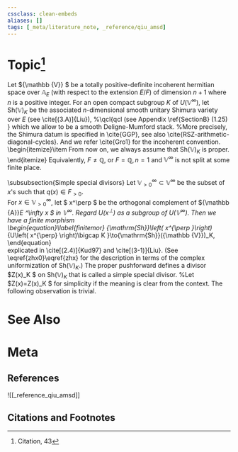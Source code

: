 ```yaml
---
cssclass: clean-embeds
aliases: []
tags: [_meta/literature_note, _reference/qiu_amsd]
---
```

# Topic[^1]

Let ${\mathbb {V}} $ be a totally positive-definite incoherent hermitian space over ${\mathbb {A}}_E$ (with respect to  the extension $E/F$)  of dimension $n+1$ where $n$ is a positive integer.
For  an open compact subgroup $K$   of $U({\mathbb {V}}^\infty)$,
let   ${\mathrm{Sh}}({\mathbb {V}})_K$ be the associated $n$-dimensional smooth unitary Shimura variety over $E$  (see   \cite[(3.A)]{Liu}),
%\qcl{qcl (see Appendix \ref{SectionB} (1.25) }
which we allow to be a smooth Deligne-Mumford stack. 
%More precisely, the Shimura datum is  specified   in \cite{GGP}, see also \cite{RSZ-arithmetic-diagonal-cycles}. And we refer  \cite{Gro1} for the incoherent convention. 
\begin{itemize}\item
From now on, we always assume  that  ${\mathrm{Sh}}({\mathbb {V}})_K$  is proper.
\end{itemize}
Equivalently, $F\neq {\mathbb {Q}}$, or $F={\mathbb {Q}},n=1$ and  ${\mathbb {V}}^\infty$ is not split at some finite place.




\subsubsection{Simple special divisors}
Let ${\mathbb {V}}^{\infty}_{>0}\subset {\mathbb {V}}^{\infty}$ be the subset of  
$x$'s such that ${q(x)}\in F_{>0}$.  
For $x\in {\mathbb {V}}^{\infty}_{>0}$,   let $ x^\perp $ be  the orthogonal complement of ${\mathbb {A}}_E ^\infty x  $ in ${\mathbb {V}}^\infty$. Regard $U\left( x^{\perp} \right)$ as  a subgroup of $U({\mathbb {V}}^\infty)$.
Then   we have a  finite morphism  
\begin{equation}\label{finitemor}
{\mathrm{Sh}}\left( x^{\perp }\right)_{U\left( x^{\perp}  \right)\bigcap K }\to{\mathrm{Sh}}({\mathbb {V}})_K,
\end{equation}  
explicated in \cite[(2.4)]{Kud97} and \cite[(3-1)]{Liu}.  (See \eqref{zhx0}\eqref{zhx} for the   description in terms of the complex uniformization of ${\mathrm{Sh}}({\mathbb {V}})_K$.)
The proper pushforward defines a divisor  $Z(x)_K  $   on  ${\mathrm{Sh}}({\mathbb {V}})_K$ that is called a simple
special divisor.
%Let     $Z(x)=Z(x)_K $  for simplicity if the meaning is clear from the context.
The following observation is  trivial.



# See Also

# Meta
## References
![[_reference_qiu_amsd]]


## Citations and Footnotes
[^1]: Citation, 43
